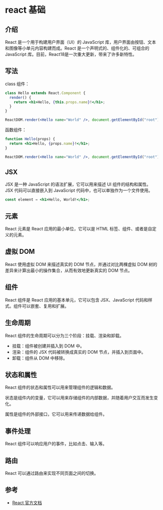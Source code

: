 # react 基础

## 介绍

React 是一个用于构建用户界面（UI）的 JavaScript 库，用户界面由按钮、文本和图像等小单元内容构建而成。React 是一个声明式的、组件化的、可组合的 JavaScript 库。目前，React18是一次重大更新，带来了许多新特性。

## 写法

class 组件：

```jsx
class Hello extends React.Component {
  render() {
    return <h1>Hello, {this.props.name}!</h1>;
  }
}

ReactDOM.render(<Hello name="World" />, document.getElementById("root"));
```

函数组件：

```jsx
function Hello(props) {
  return <h1>Hello, {props.name}!</h1>;
}

ReactDOM.render(<Hello name="World" />, document.getElementById("root"));
```

## JSX

JSX 是一种 JavaScript 的语法扩展，它可以用来描述 UI 组件的结构和属性。JSX 代码可以直接嵌入到 JavaScript 代码中，也可以单独作为一个文件使用。

```jsx
const element = <h1>Hello, World!</h1>;
```

## 元素

React 元素是 React 应用的最小单位，它可以是 HTML 标签、组件、或者是自定义的元素。

## 虚拟 DOM

React 使用虚拟 DOM 来描述真实的 DOM 节点，并通过对比两棵虚拟 DOM 树的差异来计算出最小的操作集合，从而有效地更新真实的 DOM 节点。

## 组件

React 组件是 React 应用的基本单元，它可以包含 JSX、JavaScript 代码和样式。组件可以嵌套、复用和扩展。

## 生命周期

React 组件的生命周期可以分为三个阶段：挂载、渲染和卸载。

- 挂载：组件被创建并插入到 DOM 中。
- 渲染：组件的 JSX 代码被转换成真实的 DOM 节点，并插入到页面中。
- 卸载：组件从 DOM 中移除。

## 状态和属性

React 组件的状态和属性可以用来管理组件的逻辑和数据。

状态是组件内的变量，它可以用来存储组件的内部数据，并随着用户交互而发生变化。

属性是组件的外部接口，它可以用来传递数据给组件。

## 事件处理

React 组件可以响应用户的事件，比如点击、输入等。

## 路由

React 可以通过路由来实现不同页面之间的切换。

## 参考

- [React 官方文档](https://zh-hans.reactjs.org/)